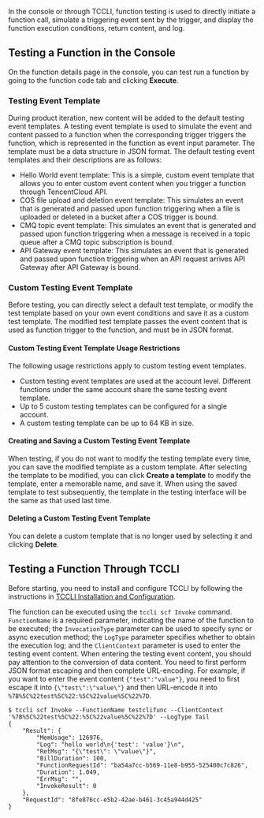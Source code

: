 In the console or through TCCLI, function testing is used to directly initiate a function call, simulate a triggering event sent by the trigger, and display the function execution conditions, return content, and log.

## Testing a Function in the Console
On the function details page in the console, you can test run a function by going to the function code tab and clicking **Execute**.

### Testing Event Template
During product iteration, new content will be added to the default testing event templates.
A testing event template is used to simulate the event and content passed to a function when the corresponding trigger triggers the function, which is represented in the function as event input parameter. The template must be a data structure in JSON format. The default testing event templates and their descriptions are as follows:
* Hello World event template: This is a simple, custom event template that allows you to enter custom event content when you trigger a function through TencentCloud API.
* COS file upload and deletion event template: This simulates an event that is generated and passed upon function triggering when a file is uploaded or deleted in a bucket after a COS trigger is bound.
* CMQ topic event template: This simulates an event that is generated and passed upon function triggering when a message is received in a topic queue after a CMQ topic subscription is bound.
* API Gateway event template: This simulates an event that is generated and passed upon function triggering when an API request arrives API Gateway after API Gateway is bound.

### Custom Testing Event Template
Before testing, you can directly select a default test template, or modify the test template based on your own event conditions and save it as a custom test template. The modified test template passes the event content that is used as function trigger to the function, and must be in JSON format.

#### Custom Testing Event Template Usage Restrictions
The following usage restrictions apply to custom testing event templates.
- Custom testing event templates are used at the account level. Different functions under the same account share the same testing event template.
- Up to 5 custom testing templates can be configured for a single account.
- A custom testing template can be up to 64 KB in size.

#### Creating and Saving a Custom Testing Event Template
When testing, if you do not want to modify the testing template every time, you can save the modified template as a custom template. After selecting the template to be modified, you can click **Create a template** to modify the template, enter a memorable name, and save it. When using the saved template to test subsequently, the template in the testing interface will be the same as that used last time.

#### Deleting a Custom Testing Event Template
You can delete a custom template that is no longer used by selecting it and clicking **Delete**.

## Testing a Function Through TCCLI
Before starting, you need to install and configure TCCLI by following the instructions in [TCCLI Installation and Configuration](https://intl.cloud.tencent.com/document/product/1013/33463).

The function can be executed using the `tccli scf Invoke` command. `FunctionName` is a required parameter, indicating the name of the function to be executed; the `InvocationType` parameter can be used to specify sync or async execution method; the `LogType` parameter specifies whether to obtain the execution log; and the `ClientContext` parameter is used to enter the testing event content.
When entering the testing event content, you should pay attention to the conversion of data content. You need to first perform JSON format escaping and then complete URL-encoding. For example, if you want to enter the event content `{"test":"value"}`, you need to first escape it into `{\"test\":\"value\"}` and then URL-encode it into `%7B%5C%22test%5C%22:%5C%22value%5C%22%7D`.
```
$ tccli scf Invoke --FunctionName testclifunc --ClientContext '%7B%5C%22test%5C%22:%5C%22value%5C%22%7D' --LogType Tail
{
    "Result": {
        "MemUsage": 126976, 
        "Log": "hello world\n{'test': 'value'}\n", 
        "RetMsg": "{\"test\": \"value\"}", 
        "BillDuration": 100, 
        "FunctionRequestId": "ba54a7cc-b569-11e8-b955-525400c7c826", 
        "Duration": 1.049, 
        "ErrMsg": "", 
        "InvokeResult": 0
    }, 
    "RequestId": "8fe876cc-e5b2-42ae-b461-3c45a944d425"
}
```
